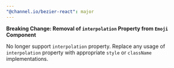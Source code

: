 ```yaml
---
"@channel.io/bezier-react": major
---
```


**Breaking Change: Removal of `interpolation` Property from `Emoji` Component**

No longer support `interpolation` property. Replace any usage of `interpolation` property with appropriate `style` or `className` implementations.
